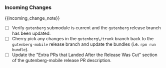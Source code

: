 ### Incoming Changes

{{incoming_change_note}}

- [ ] Verify `gutenberg` submodule is current and the `gutenberg` release branch has been updated.
- [ ] Cherry pick any changes in the `gutenberg\/trunk` branch back to the `gutenberg-mobile` release branch and update the bundles (i.e. `rpm run bundle`).
- [ ] Update the "Extra PRs that Landed After the Release Was Cut" section of the gutenberg-mobile release PR description.

<!-- optional_incoming_changes -->
